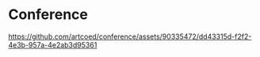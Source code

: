 # Conference
https://github.com/artcoed/conference/assets/90335472/dd43315d-f2f2-4e3b-957a-4e2ab3d95361
